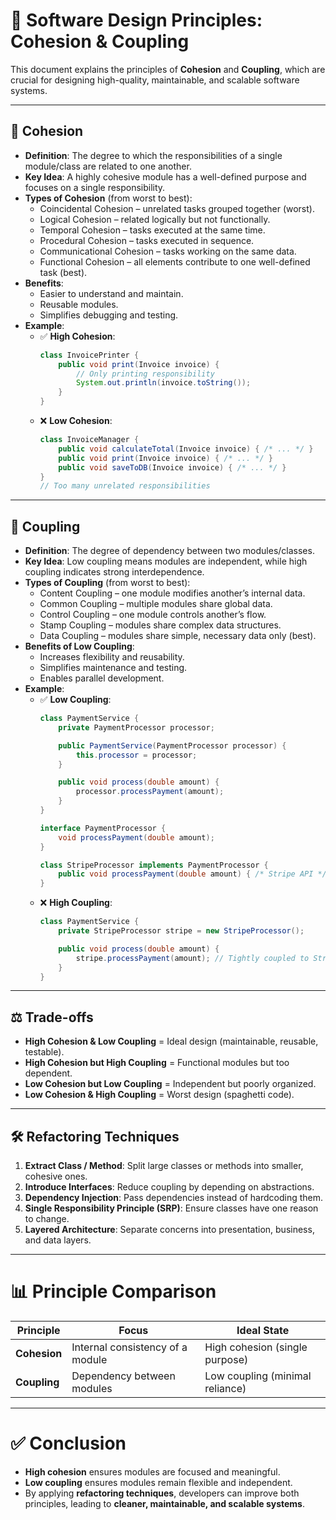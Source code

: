# 🔗 Software Design Principles: Cohesion & Coupling

This document explains the principles of **Cohesion** and **Coupling**, which are crucial for designing high-quality, maintainable, and scalable software systems.

---

## 🧩 Cohesion

- **Definition**: The degree to which the responsibilities of a single module/class are related to one another.  
- **Key Idea**: A highly cohesive module has a well-defined purpose and focuses on a single responsibility.  
- **Types of Cohesion** (from worst to best):
  - Coincidental Cohesion – unrelated tasks grouped together (worst).
  - Logical Cohesion – related logically but not functionally.
  - Temporal Cohesion – tasks executed at the same time.
  - Procedural Cohesion – tasks executed in sequence.
  - Communicational Cohesion – tasks working on the same data.
  - Functional Cohesion – all elements contribute to one well-defined task (best).
- **Benefits**:
  - Easier to understand and maintain.
  - Reusable modules.
  - Simplifies debugging and testing.
- **Example**:
  - ✅ **High Cohesion**:
    ```java
    class InvoicePrinter {
        public void print(Invoice invoice) {
            // Only printing responsibility
            System.out.println(invoice.toString());
        }
    }
    ```
  - ❌ **Low Cohesion**:
    ```java
    class InvoiceManager {
        public void calculateTotal(Invoice invoice) { /* ... */ }
        public void print(Invoice invoice) { /* ... */ }
        public void saveToDB(Invoice invoice) { /* ... */ }
    }
    // Too many unrelated responsibilities
    ```

---

## 🔗 Coupling

- **Definition**: The degree of dependency between two modules/classes.  
- **Key Idea**: Low coupling means modules are independent, while high coupling indicates strong interdependence.  
- **Types of Coupling** (from worst to best):
  - Content Coupling – one module modifies another’s internal data.
  - Common Coupling – multiple modules share global data.
  - Control Coupling – one module controls another’s flow.
  - Stamp Coupling – modules share complex data structures.
  - Data Coupling – modules share simple, necessary data only (best).
- **Benefits of Low Coupling**:
  - Increases flexibility and reusability.
  - Simplifies maintenance and testing.
  - Enables parallel development.
- **Example**:
  - ✅ **Low Coupling**:
    ```java
    class PaymentService {
        private PaymentProcessor processor;

        public PaymentService(PaymentProcessor processor) {
            this.processor = processor;
        }

        public void process(double amount) {
            processor.processPayment(amount);
        }
    }

    interface PaymentProcessor {
        void processPayment(double amount);
    }

    class StripeProcessor implements PaymentProcessor {
        public void processPayment(double amount) { /* Stripe API */ }
    }
    ```
  - ❌ **High Coupling**:
    ```java
    class PaymentService {
        private StripeProcessor stripe = new StripeProcessor();

        public void process(double amount) {
            stripe.processPayment(amount); // Tightly coupled to Stripe
        }
    }
    ```

---

## ⚖️ Trade-offs

- **High Cohesion & Low Coupling** = Ideal design (maintainable, reusable, testable).  
- **High Cohesion but High Coupling** = Functional modules but too dependent.  
- **Low Cohesion but Low Coupling** = Independent but poorly organized.  
- **Low Cohesion & High Coupling** = Worst design (spaghetti code).  

---

## 🛠️ Refactoring Techniques

1. **Extract Class / Method**: Split large classes or methods into smaller, cohesive ones.  
2. **Introduce Interfaces**: Reduce coupling by depending on abstractions.  
3. **Dependency Injection**: Pass dependencies instead of hardcoding them.  
4. **Single Responsibility Principle (SRP)**: Ensure classes have one reason to change.  
5. **Layered Architecture**: Separate concerns into presentation, business, and data layers.  

---

# 📊 Principle Comparison

| Principle  | Focus                                | Ideal State                   |
|------------|--------------------------------------|-------------------------------|
| **Cohesion** | Internal consistency of a module    | High cohesion (single purpose) |
| **Coupling** | Dependency between modules          | Low coupling (minimal reliance)|

---

# ✅ Conclusion

- **High cohesion** ensures modules are focused and meaningful.  
- **Low coupling** ensures modules remain flexible and independent.  
- By applying **refactoring techniques**, developers can improve both principles, leading to **cleaner, maintainable, and scalable systems**.

